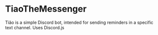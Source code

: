# TiaoTheMessenger
Tião is a simple Discord bot, intended for sending reminders in a specific text channel. Uses Discord.js
